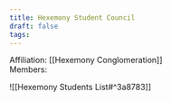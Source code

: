 ```yaml
---
title: Hexemony Student Council
draft: false
tags:
---
```

Affiliation: [[Hexemony Conglomeration]]  
Members:

![[Hexemony Students List#^3a8783]]